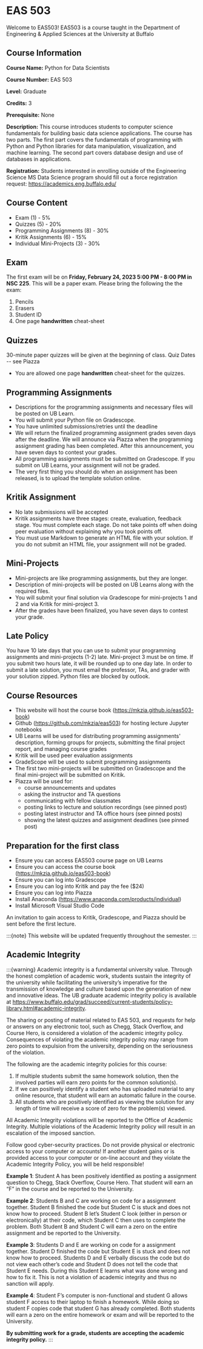 # EAS 503

Welcome to EAS503! EAS503 is a course taught in the Department of Engineering & Applied Sciences at the University at Buffalo

## Course Information 

**Course Name:** Python for Data Scientists

**Course Number:** EAS 503 

**Level:** Graduate 

**Credits:** 3

**Prerequisite:** None

**Description:** This course introduces students to computer science fundamentals for building basic data science applications. The course has two parts. The first part covers the fundamentals of programming with Python and Python libraries for data manipulation, visualization, and machine learning. The second part covers database design and use of databases in applications.

**Registration:** Students interested in enrolling outside of the Engineering Science MS Data Science program should fill out a force registration request: https://academics.eng.buffalo.edu/

## Course Content
- Exam (1) - 5%
- Quizzes (5) - 20%
- Programming Assignments (8) - 30%
- Kritik Assignments (6) - 15%
- Individual Mini-Projects (3) - 30%

## Exam
The first exam will be on **Friday, February 24, 2023 5:00 PM - 8:00 PM in NSC 225**. This will be a paper exam. Please bring the following the the exam:
1. Pencils
2. Erasers
3. Student ID 
4. One page **handwritten** cheat-sheet

## Quizzes
30-minute paper quizzes will be given at the beginning of class. 
Quiz Dates -- see Piazza

- You are allowed one page **handwritten** cheat-sheet for the quizzes. 

## Programming Assignments
- Descriptions for the programming assignments and necessary files will be posted on UB Learn.
- You will submit your Python file on Gradescope. 
- You have unlimited submissions/retries until the deadline 
- We will return the finalized programming assignment grades seven days after the deadline. We will announce via Piazza when the programming assignment grading has been completed. After this announcement, you have seven days to contest your grades. 
- All programming assignments must be submitted on Gradescope. If you submit on UB Learns, your assignment will not be graded. 
- The very first thing you should do when an assignment has been released, is to upload the template solution online. 


## Kritik Assignment
- No late submissions will be accepted 
- Kritik assignments have three stages: create, evaluation, feedback stage. You must complete each stage. Do not take points off when doing peer evaluation without explaining why you took points off. 
- You must use Markdown to generate an HTML file with your solution. If you do not submit an HTML file, your assignment will not be graded. 

## Mini-Projects
- Mini-projects are like programming assignments, but they are longer.
- Description of mini-projects will be posted on UB Learns along with the required files. 
- You will submit your final solution via Gradescope for mini-projects 1 and 2 and via Kritik for mini-project 3. 
- After the grades have been finalized, you have seven days to contest your grade. 

## Late Policy
You have 10 late days that you can use to submit your programming assignments and mini-projects (1-2) late. Mini-project 3 must be on time. If you submit two hours late, it will be rounded up to one day late. In order to submit a late solution, you must email the professor, TAs, and grader with your solution zipped. Python files are blocked by outlook.

## Course Resources

- This website will host the course book (https://mkzia.github.io/eas503-book)
- Github (https://github.com/mkzia/eas503) for hosting lecture Jupyter notebooks
- UB Learns will be used for distributing programming assignments' description, forming groups for projects, submitting the final project report, and managing course grades
- Kritik will be used peer evaluation assignments
- GradeScope will be used to submit programming assignments
- The first two mini-projects will be submitted on Gradescope and the final mini-project will be submitted on Kritik. 
- Piazza will be used for:
  - course announcements and updates 
  - asking the instructor and TA questions 
  - communicating with fellow classmates
  - posting links to lecture and solution recordings (see pinned post)
  - posting latest instructor and TA office hours (see pinned posts)
  - showing the latest quizzes and assignment deadlines (see pinned post)


## Preparation for the first class

- Ensure you can access EAS503 course page on UB Learns
- Ensure you can access the course book (https://mkzia.github.io/eas503-book)
- Ensure you can log into Gradescope
- Ensure you can log into Kritik and pay the fee ($24)
- Ensure you can log into Piazza
- Install Anaconda (https://www.anaconda.com/products/individual) 
- Install Microsoft Visual Studio Code

An invitation to gain access to Kritik, Gradescope, and Piazza should be sent before the first lecture. 

:::{note}
This website will be updated frequently throughout the semester. 
:::

## Academic Integrity
:::{warning}
Academic integrity is a fundamental university value. Through the
honest completion of academic work, students sustain the integrity of the university while facilitating the university’s imperative for the transmission of knowledge and culture based upon the
generation of new and innovative ideas. The UB graduate academic integrity policy is available
at https://www.buffalo.edu/grad/succeed/current-students/policy-library.html#academic-integrity.

The sharing or posting of material related to EAS 503, and requests for help or answers on
any electronic tool, such as Chegg, Stack Overflow, and Course Hero, is considered a violation of the academic integrity policy. Consequences of violating the academic integrity policy may range from zero points to expulsion from the university, depending on the seriousness of the violation.

The following are the academic integrity policies for this course:
1. If multiple students submit the same homework solution, then the involved parties will
earn zero points for the common solution(s).
2. If we can positively identify a student who has uploaded material to any online resource,
that student will earn an automatic failure in the course.
3. All students who are positively identified as viewing the solution for any length of time
will receive a score of zero for the problem(s) viewed.

All Academic Integrity violations will be reported to the Office of Academic Integrity. Multiple violations of the Academic Integrity policy will result in an escalation of the imposed
sanction.

Follow good cyber-security practices. Do not provide physical or electronic access
to your computer or accounts! If another student gains or is provided access to
your computer or on-line account and they violate the Academic Integrity Policy,
you will be held responsible!

**Example 1**: Student A has been positively identified as posting a assignment question to Chegg, Stack Overflow, Course Hero.
That student will earn an “F” in the course and be reported to the University.

**Example 2**: Students B and C are working on code for a assignment together. Student B finished the code but Student C is stuck and does not know how to proceed. Student B let’s Student C look (either in person or electronically) at their code, which Student C then uses to complete the problem. Both Student B and Student C will earn a zero on the entire assignment and be reported to the University.

**Example 3**: Students D and E are working on code for a assignment together. Student D finished the code but Student E is stuck and does not know how to proceed. Students D and E verbally discuss the code but do not view each other’s code and Student D does not tell the code that Student E needs. During this Student E learns what was done wrong and how to fix it. This is not a violation of academic integrity and thus no sanction will apply.

**Example 4**: Student F’s computer is non-functional and student G allows student F access to their laptop to finish a homework. While doing so student F copies code that student G has
already completed. Both students will earn a zero on the entire homework or exam and will be
reported to the University.

**By submitting work for a grade, students are accepting the academic integrity
policy.**
:::